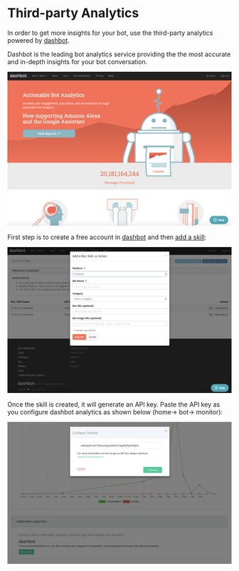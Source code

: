 # Third-party Analytics


In order to get more insights for your bot, use the third-party analytics powered by [dashbot](https://dashbot.io).

Dashbot is the leading bot analytics service providing the the most accurate and in-depth insights for your bot conversation.

![](dashbot.png)


First step is to create a free account in [dashbot](https://dashbot.io) and then [add a skill](https://www.dashbot.io/bots):


![](add-skill.png)

Once the skill is created, it will generate an API key. Paste the API key as you configure dashbot analytics as shown below (home-> bot-> monitor):

![](monitor-dashbot.png)



